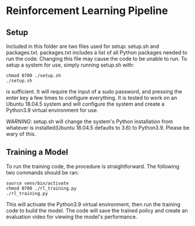 # Reinforcement Learning Pipeline

## Setup

Included in this folder are two files used for setup:
setup.sh and packages.txt. packages.txt includes a list of
all Python packages needed to run the code. Changing this
file may cause the code to be unable to run. To setup a
system for use, simply running setup.sh with:

```
chmod 0700 ./setup.sh
./setup.sh
```

is sufficient. It will require the input of
a sudo password, and pressing the enter key a few times to
configure everything. It is tested to work on an Ubuntu
18.04.5 system and will configure the system and create a
Python3.9 virtual environment for use.

*WARNING*: setup.sh will change the system's Python
installation from whatever is installed(Ubuntu 18.04.5
defaults to 3.6) to Python3.9. Please be wary of this.

## Training a Model

To run the training code, the procedure is straightforward.
The following two commands should be ran:

```
source venv/bin/activate
chmod 0700 ./rl_training.py
./rl_training.py
```

This will activate the Python3.9 virtual environment, then
run the training code to build the model. The code will save
the trained policy and create an evaluation video for
viewing the model's performance.
